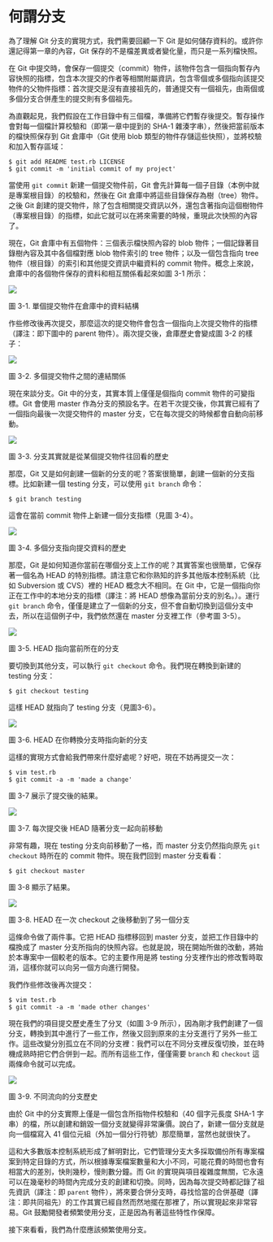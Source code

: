 # 何謂分支

為了理解 Git 分支的實現方式，我們需要回顧一下 Git 是如何儲存資料的。或許你還記得第一章的內容，Git 保存的不是檔差異或者變化量，而只是一系列檔快照。

在 Git 中提交時，會保存一個提交（commit）物件，該物件包含一個指向暫存內容快照的指標，包含本次提交的作者等相關附屬資訊，包含零個或多個指向該提交物件的父物件指標：首次提交是沒有直接祖先的，普通提交有一個祖先，由兩個或多個分支合併產生的提交則有多個祖先。

為直觀起見，我們假設在工作目錄中有三個檔，準備將它們暫存後提交。暫存操作會對每一個檔計算校驗和（即第一章中提到的 SHA-1 雜湊字串），然後把當前版本的檔快照保存到 Git 倉庫中（Git 使用 blob 類型的物件存儲這些快照），並將校驗和加入暫存區域：

	$ git add README test.rb LICENSE
	$ git commit -m 'initial commit of my project'

當使用 `git commit` 新建一個提交物件前，Git 會先計算每一個子目錄（本例中就是專案根目錄）的校驗和，然後在 Git 倉庫中將這些目錄保存為樹（tree）物件。之後 Git 創建的提交物件，除了包含相關提交資訊以外，還包含著指向這個樹物件（專案根目錄）的指標，如此它就可以在將來需要的時候，重現此次快照的內容了。

現在，Git 倉庫中有五個物件：三個表示檔快照內容的 blob 物件；一個記錄著目錄樹內容及其中各個檔對應 blob 物件索引的 tree 物件；以及一個包含指向 tree 物件（根目錄）的索引和其他提交資訊中繼資料的 commit 物件。概念上來說，倉庫中的各個物件保存的資料和相互關係看起來如圖 3-1 所示：


![](http://git-scm.com/figures/18333fig0301-tn.png)

圖 3-1. 單個提交物件在倉庫中的資料結構

作些修改後再次提交，那麼這次的提交物件會包含一個指向上次提交物件的指標（譯注：即下圖中的 parent 物件）。兩次提交後，倉庫歷史會變成圖 3-2 的樣子：


![](http://git-scm.com/figures/18333fig0302-tn.png)

圖 3-2. 多個提交物件之間的連結關係

現在來談分支。Git 中的分支，其實本質上僅僅是個指向 commit 物件的可變指標。Git 會使用 master 作為分支的預設名字。在若干次提交後，你其實已經有了一個指向最後一次提交物件的 master 分支，它在每次提交的時候都會自動向前移動。


![](http://git-scm.com/figures/18333fig0303-tn.png)

圖 3-3. 分支其實就是從某個提交物件往回看的歷史

那麼，Git 又是如何創建一個新的分支的呢？答案很簡單，創建一個新的分支指標。比如新建一個 testing 分支，可以使用 `git branch` 命令：

	$ git branch testing

這會在當前 commit 物件上新建一個分支指標（見圖 3-4）。


![](http://git-scm.com/figures/18333fig0304-tn.png)

圖 3-4. 多個分支指向提交資料的歷史

那麼，Git 是如何知道你當前在哪個分支上工作的呢？其實答案也很簡單，它保存著一個名為 HEAD 的特別指標。請注意它和你熟知的許多其他版本控制系統（比如 Subversion 或 CVS）裡的 HEAD 概念大不相同。在 Git 中，它是一個指向你正在工作中的本地分支的指標（譯注：將 HEAD 想像為當前分支的別名。）。運行 `git branch` 命令，僅僅是建立了一個新的分支，但不會自動切換到這個分支中去，所以在這個例子中，我們依然還在 master 分支裡工作（參考圖 3-5）。


![](http://git-scm.com/figures/18333fig0305-tn.png)

圖 3-5. HEAD 指向當前所在的分支

要切換到其他分支，可以執行 `git checkout` 命令。我們現在轉換到新建的 testing 分支：

	$ git checkout testing

這樣 HEAD 就指向了 testing 分支（見圖3-6）。


![](http://git-scm.com/figures/18333fig0306-tn.png)

圖 3-6. HEAD 在你轉換分支時指向新的分支

這樣的實現方式會給我們帶來什麼好處呢？好吧，現在不妨再提交一次：

	$ vim test.rb
	$ git commit -a -m 'made a change'

圖 3-7 展示了提交後的結果。


![](http://git-scm.com/figures/18333fig0307-tn.png)

圖 3-7. 每次提交後 HEAD 隨著分支一起向前移動

非常有趣，現在 testing 分支向前移動了一格，而 master 分支仍然指向原先 `git checkout` 時所在的 commit 物件。現在我們回到 master 分支看看：

	$ git checkout master

圖 3-8 顯示了結果。


![](http://git-scm.com/figures/18333fig0308-tn.png)

圖 3-8. HEAD 在一次 checkout 之後移動到了另一個分支

這條命令做了兩件事。它把 HEAD 指標移回到 master 分支，並把工作目錄中的檔換成了 master 分支所指向的快照內容。也就是說，現在開始所做的改動，將始於本專案中一個較老的版本。它的主要作用是將 testing 分支裡作出的修改暫時取消，這樣你就可以向另一個方向進行開發。

我們作些修改後再次提交：

	$ vim test.rb
	$ git commit -a -m 'made other changes'

現在我們的項目提交歷史產生了分叉（如圖 3-9 所示），因為剛才我們創建了一個分支，轉換到其中進行了一些工作，然後又回到原來的主分支進行了另外一些工作。這些改變分別孤立在不同的分支裡：我們可以在不同分支裡反復切換，並在時機成熟時把它們合併到一起。而所有這些工作，僅僅需要 `branch` 和 `checkout` 這兩條命令就可以完成。


![](http://git-scm.com/figures/18333fig0309-tn.png)

圖 3-9. 不同流向的分支歷史

由於 Git 中的分支實際上僅是一個包含所指物件校驗和（40 個字元長度 SHA-1 字串）的檔，所以創建和銷毀一個分支就變得非常廉價。說白了，新建一個分支就是向一個檔寫入 41 個位元組（外加一個分行符號）那麼簡單，當然也就很快了。

這和大多數版本控制系統形成了鮮明對比，它們管理分支大多採取備份所有專案檔案到特定目錄的方式，所以根據專案檔案數量和大小不同，可能花費的時間也會有相當大的差別，快則幾秒，慢則數分鐘。而 Git 的實現與項目複雜度無關，它永遠可以在幾毫秒的時間內完成分支的創建和切換。同時，因為每次提交時都記錄了祖先資訊（譯注：即 `parent` 物件），將來要合併分支時，尋找恰當的合併基礎（譯注：即共同祖先）的工作其實已經自然而然地擺在那裡了，所以實現起來非常容易。Git 鼓勵開發者頻繁使用分支，正是因為有著這些特性作保障。

接下來看看，我們為什麼應該頻繁使用分支。
